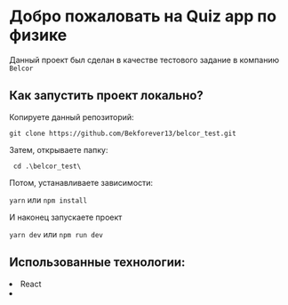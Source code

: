 # Добро пожаловать на Quiz app по физике

Данный проект был сделан в качестве тестового задание в компанию `Belcor`

## Как запустить проект локально?

Копируете данный репозиторий:

`git clone https://github.com/Bekforever13/belcor_test.git`

Затем, открываете папку:

` cd .\belcor_test\`

Потом, устанавливаете зависимости:

`yarn` или `npm install`

И наконец запускаете проект

`yarn dev` или `npm run dev`


## Использованные технологии:

<li>React<li>